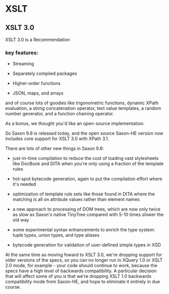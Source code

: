 <!-- TITLE: XSLT -->
<!-- SUBTITLE: A quick summary of XSLT -->

# XSLT
## XSLT 3.0
XSLT 3.0 is a Recommendation



### key features:

* Streaming

* Separately compiled packages

* Higher-order functions

* JSON, maps, and arrays

and of course lots of goodies like trigonometric functions, dynamic XPath evaluation, a string concatenation operator, text value templates, a random number generator, and a function chaining operator.

As a bonus, we thought you'd like an open-source implementation.

So Saxon 9.8 is released today, and the open source Saxon-HE version now includes core support for XSLT 3.0 with XPath 3.1.

There are lots of other new things in Saxon 9.8:

* just-in-time compilation to reduce the cost of loading vast stylesheets like DocBook and DITA when you're only using a fraction of the template rules

* hot-spot bytecode generation, again to put the compilation effort where it's needed

* optimization of template rule sets like those found in DITA where the matching is all on attribute values rather than element names

* a new approach to processing of DOM trees, which are now only twice as slow as Saxon's native TinyTree compared with 5-10 times slower the old way

* some experimental syntax enhancements to enrich the type system: tuple types, union types, and type aliases

* bytecode generation for validation of user-defined simple types in XSD

At the same time as moving foward to XSLT 3.0, we're dropping support for older versions of the specs, so you can no longer run in XQuery 1.0 or XSLT 2.0 mode, for example - your code should continue to work, because the specs have a high level of backwards compatibility. A particular decision that will affect some of you is that we're dropping XSLT 1.0 backwards compatibility mode from Saxon-HE, and hope to eliminate it entirely in due course.